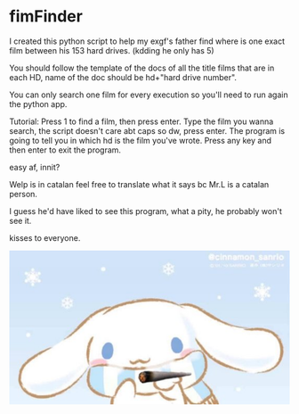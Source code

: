 # fimFinder
 
I created this python script to help my exgf's father find where is one exact film between his 153 hard drives. (kdding he only has 5)

You should follow the template of the docs of all the title films that are in each HD, name of the doc should be hd+"hard drive number".

You can only search one film for every execution so you'll need to run again the python app.

Tutorial:
Press 1 to find a film, then press enter.
Type the film you wanna search, the script doesn't care abt caps so dw, press enter.
The program is going to tell you in which hd is the film you've wrote.
Press any key and then enter to exit the program.

easy af, innit?

Welp is in catalan feel free to translate what it says bc Mr.L is a catalan person.

I guess he'd have liked to see this program, what a pity, he probably won't see it.

kisses to everyone.

![Alt Text](/images/cinam.jpg)
